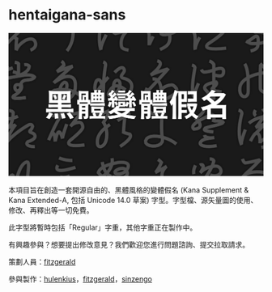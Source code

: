 # hentaigana-sans

![title](title.svg)

本項目旨在創造一套開源自由的、黑體風格的變體假名 (Kana Supplement & Kana Extended-A, 包括 Unicode 14.0 草案) 字型。字型檔、源矢量圖的使用、修改、再釋出等一切免費。

此字型將暫時包括「Regular」字重，其他字重正在製作中。

有興趣參與？想要提出修改意見？我們歡迎您進行問題諮詢、提交拉取請求。

策劃人員：[fitzgerald](https://zh.moegirl.org.cn/User:FITZGERALD)

參與製作：[hulenkius](https://github.com/Hulenkius)，[fitzgerald](https://zh.moegirl.org.cn/User:FITZGERALD)，[sinzengo](https://zht.glyphwiki.org/wiki/User:sinzengo)
